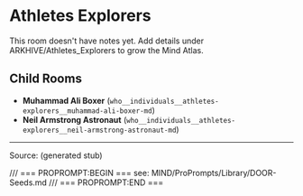 # Athletes Explorers

This room doesn't have notes yet. Add details under ARKHIVE/Athletes_Explorers to grow the Mind Atlas.

## Child Rooms
- **Muhammad Ali Boxer** (`who__individuals__athletes-explorers__muhammad-ali-boxer-md`)
- **Neil Armstrong Astronaut** (`who__individuals__athletes-explorers__neil-armstrong-astronaut-md`)

---
Source: (generated stub)

/// === PROPROMPT:BEGIN ===
see: MIND/ProPrompts/Library/DOOR-Seeds.md
/// === PROPROMPT:END ===
